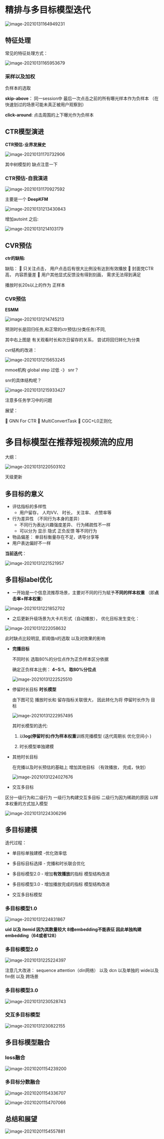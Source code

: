 # 精排与多目标模型迭代  

![image-20210131164949231](https://i.loli.net/2021/01/31/7nHGrmwOE1jUVFh.png)



## 特征处理

常见的特征处理方式： 

![image-20210131165953679](https://i.loli.net/2021/01/31/nuFKkTjw1WCSyrc.png)

### 采样以及加权

负样本的选取

**skip-above**： 同一session中 最后一次点击之前的所有曝光样本作为负样本  （在快速划过的场景可能未真正被用户观察到）

**click-around**: 点击周围的上下曝光作为负样本

 

## CTR模型演进

**CTR预估-业界发展史**  

![image-20210131170732906](https://i.loli.net/2021/01/31/OIjzR6rhTnacymv.png)

其中树模型的 缺点注意一下 



### CTR预估-自我演进  

![image-20210131170927592](https://i.loli.net/2021/01/31/OIjzR6rhTnacymv.png)

主要是一个 **DeepKFM**

![image-20210131213430843](https://i.loli.net/2021/01/31/Y5PAFMOmdn2xvXe.png)

增加autoint 之后:

![image-20210131214103179](https://i.loli.net/2021/01/31/9ucWLhJ5lMix1rB.png)



## CVR预估

**ctr的缺陷:**

缺陷：
 只关注点击， 用户点击后有很大比例没有达到有效播放
 封面党CTR高， 内容质量差
 用户其他显式反馈没有得到刻画， 需求无法得到满足  



播放时长20s以上的作为 正样本 





### CVR预估

**ESMM**

![image-20210131214745213](https://i.loli.net/2021/01/31/Zqiy9TUgoEBN14s.png)

预测时长是回归任务,和正常的ctr预估(分类任务)不同, 

其中右上图是 有关观看时长和次日留存的关系， 尝试将回归转化为分类 



cvr结构的改进： 

![image-20210131215653245](https://i.loli.net/2021/01/31/rgPmw7tCpGMuoV4.png)

mmoe机构 global step 过低 -》 snr？

snr的具体结构呢？ 



![image-20210131215933427](C:\Users\MYJ\AppData\Roaming\Typora\typora-user-images\image-20210131215933427.png)

注意多任务学习中的问题 



展望： 

 GNN For CTR
 MultiConvertTask
 CGC+L0正则化  



# 多目标模型在推荐短视频流的应用  

大纲：

![image-20210131220503102](https://i.loli.net/2021/01/31/Vqw63R7ZsgFlPEk.png)

天级更新



## 多目标的意义

- 评估指标的多样性
  - 用户留存， 人均VV、 时长， 关注率、 点赞率等  
- 行为差异性  （不同行为本身的差异）
  - 不同行为表达兴趣强度差异、 行为稀疏性不一样  
  - 可以分为 显示 隐式 正负反馈 等不同行为
- 物品偏差： 单目标衡量存在不足，诱导分享等  
- 用户表达偏好不一样  



**当前迭代**：

![image-20210131221521957](https://i.loli.net/2021/01/31/zihmUubTsYSdJFw.png)



## 多目标label优化



- 一开始是一个信息流推荐场景，主要对不同的行为赋予**不同的样本权重**  （即**点击率+样本权重**）

![image-20210131221852702](https://i.loli.net/2021/01/31/YXpm9gbkqTINC13.png)



- 之后更新升级场景为大卡片形式（自动播放）， 优化目标发生变化：

![image-20210131222058632](https://i.loli.net/2021/01/31/8HxRIKWvctjUuQA.png) 

此时缺点比较明显, 即阈值n的选取 以及对效果的影响



- **完播目标**

  不同时长 选取80%的分位点作为正负样本区分依据

  确定正负样本比例： **4~5:1， 取80%分位点**  

  ![image-20210131222525510](https://i.loli.net/2021/01/31/HKQWdbcMjnm5sY8.png)



- 停留时长目标 **时长模型**

  由下图可见 播放时长和 留存指标关联很大， 因此转化为将 停留时长作为 目标

  ![image-20210131222957495](https://i.loli.net/2021/01/31/CYduVefXZOD97Ex.png)

  其时长模型的迭代:

  1. 以**log(停留时长)作为样本权重**训练完播模型   (迭代周期长 优化空间小  )

  2. 时长模型单独建模 

     

- 其他时长目标

  在完播以及时长预估的基础上 增加其他目标 （有效播放， 完成，快划）

  ![image-20210131224027676](C:\Users\MYJ\AppData\Roaming\Typora\typora-user-images\image-20210131224027676.png)



-  交互多目标

  区分一级行为和二级行为 一级行为构建交互多目标 二级行为因为稀疏的原因 以样本权重的方式加入模型

![image-20210131224306296](https://i.loli.net/2021/01/31/h42Hb1tKPOEAUS8.png)



## 多目标建模

迭代过程： 

- 单目标单独建模  -优化效率低

- 多目标目标选择 - 完播和时长联合优化 

- 多目标模型2.0 - 增加**有效播放**的指标 模型结构改进

- 多目标模型3.0 - 增加播放完成的指标 模型结构改进 

- 交互多目标模型

  



### 多目标模型1.0

![image-20210131224831867](https://i.loli.net/2021/01/31/WnyfLudEpAgXcDP.png)

**uid 以及 itemid 因为其数量较大 8维embedding不能表征 因此单独构建embedding（64或者128）**



### **多目标模型2.0**

![image-20210131225224397](https://i.loli.net/2021/01/31/TrZcnDl5XO17FCB.png)

注意几大改进： sequence attention（din网络） 以及 dcn 以及单独的 wide以及fm侧  以及 跨场景 



### 多目标模型3.0

![image-20210131230528743](https://i.loli.net/2021/02/01/tSBmwFQgGP9kNU6.png)



### 交互多目标模型

![image-20210131230822155](https://i.loli.net/2021/02/01/an8QBXtfSHuWFLV.png)



## 多目标模型融合

### loss融合

![image-20210201154239200](https://i.loli.net/2021/02/01/bd8X53r4N9MBxSi.png)

### 多目标分数融合

![image-20210201154336707](https://i.loli.net/2021/02/01/Rq92wWJ13Yr5Vbt.png)

![image-20210201154707066](https://i.loli.net/2021/02/01/Q6amKh7yI9fGcxC.png)

## 总结和展望

![image-20210201154557881](https://i.loli.net/2021/02/01/ZgdKXm4AsSwpcOE.png)